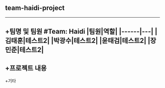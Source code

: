 ## team-haidi-project
---
+팀명 및 팀원
#Team: Haidi
|팀원|역할|
|------|---|
|김태훈|테스트2|
|박광수|테스트2|
|윤태검|테스트2|
|장민준|테스트2|
---
+프로젝트 내용
---
+기타
